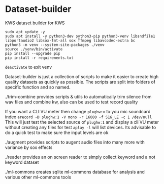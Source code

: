 # Dataset-builder
KWS dataset builder for KWS

```
sudo apt update -y
sudo apt install -y python3-dev python3-pip python3-venv libsndfile1 libportaudio2 libsox-fmt-all sox ffmpeg libavcodec-extra bc
python3 -m venv --system-site-packages ./venv
source ./venv/bin/activate
pip install --upgrade pip
pip install -r requirements.txt 
```
`deactivate` to exit venv

Dataset-builder is just a collection of scripts to make it easier to create high quality datasets as quickly as possible.
The scripts are split into folders of specific function and so named.

./trim-combine provides scripts & utils to automatically trim silence from wav files and combine kw, also can be used to test record quality

If you want a CLI VU meter then change `plughw:x` to you mic soundcard index `arecord -D plughw:1 -V mono -r 16000 -f S16_LE -c 1 /dev/null`
This will just test the selected source of `plughw:1` and display a cli VU meter without creating any files for test `aplay -l` will list devices.
Its advisable to do a quick test to make sure the input levels are ok

./augment provides scripts to augent audio files into many more with variance by sox effects

./reader provides an on screen reader to simply collect keyword and a not keyword dataset

./ml-commons creates sqlite ml-commons database for analysis and various other ml-commons tools


